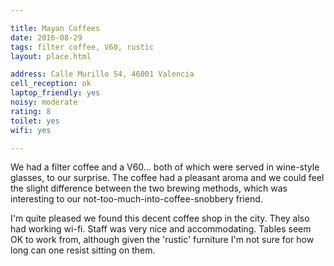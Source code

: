 ```yaml
---

title: Mayan Coffees
date: 2016-08-29
tags: filter coffee, V60, rustic
layout: place.html

address: Calle Murillo 54, 46001 Valencia
cell_reception: ok
laptop_friendly: yes
noisy: moderate
rating: 8
toilet: yes
wifi: yes

---
```


We had a filter coffee and a V60... both of which were served in wine-style glasses, to our surprise. The coffee had a pleasant aroma and we could feel the slight difference between the two brewing methods, which was interesting to our not-too-much-into-coffee-snobbery friend.

I'm quite pleased we found this decent coffee shop in the city. They also had working wi-fi. Staff was very nice and accommodating. Tables seem OK to work from, although given the 'rustic' furniture I'm not sure for how long can one resist sitting on them.
